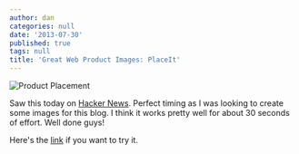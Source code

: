 ```yaml
---
author: dan
categories: null
date: '2013-07-30'
published: true
tags: null
title: 'Great Web Product Images: PlaceIt'
---
```


![Product Placement](/img/breezi_placeit2.jpg)

Saw this today on [Hacker News][1].  Perfect timing as I was looking to create some images for this blog.  I think it works pretty well for about 30 seconds of effort.  Well done guys!

Here's the [link][2] if you want to try it.

[1]: https://news.ycombinator.com/news
[2]: http://placeit.breezi.com/productshots/

<!--more-->
